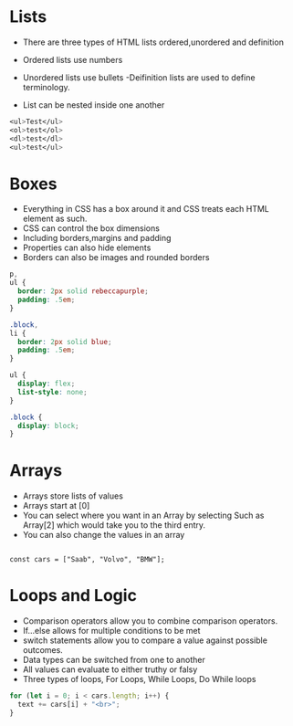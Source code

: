 # Lists #

- There are three types of HTML lists ordered,unordered and definition

- Ordered lists use numbers
- Unordered lists use bullets
-Deifinition lists are used to define terminology.
- List can be nested inside one another

```css
<ul>Test</ul>
<ol>test</ol>
<dl>test</dl>
<ul>test</ul>
```

# Boxes #

- Everything in CSS has a box around it and CSS treats each HTML element as such.
- CSS can control the box dimensions
- Including borders,margins and padding
- Properties can also hide elements
- Borders can also be images and rounded borders

```css
p,
ul {
  border: 2px solid rebeccapurple;
  padding: .5em;
}

.block,
li {
  border: 2px solid blue;
  padding: .5em;
}

ul {
  display: flex;
  list-style: none;
}

.block {
  display: block;
}
```

# Arrays #

- Arrays store lists of values
- Arrays start at [0]
- You can select where you want in an Array by selecting  Such as Array[2] which would take you to the third entry.
- You can also change the values in an array

```javscript

const cars = ["Saab", "Volvo", "BMW"];

```

# Loops and Logic #

- Comparison operators allow you to combine comparison operators.
- If...else allows for multiple conditions to be met
- switch statements allow you to compare a value against possible outcomes.
- Data types can be switched from one to another
- All values can evaluate to either truthy or falsy
- Three types of loops, For Loops, While Loops, Do While loops

```javascript
for (let i = 0; i < cars.length; i++) {
  text += cars[i] + "<br>";
}
```
